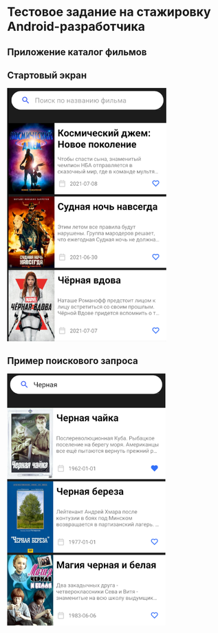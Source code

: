 # Тестовое задание на стажировку Android-разработчика
## Приложение каталог фильмов

## Стартовый экран
![alt tag](https://github.com/Eldar1163/FilmCatalog/blob/master/screen1.png "Стартовый экран")

## Пример поискового запроса
![alt tag](https://github.com/Eldar1163/FilmCatalog/blob/master/screen2.png "Пример поискового запроса")
